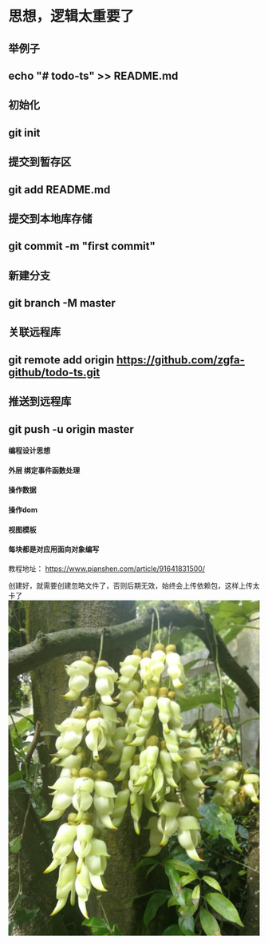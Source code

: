 ﻿# 思想，逻辑太重要了
## 举例子
## echo "# todo-ts" >> README.md
## 初始化
## git init
## 提交到暂存区
## git add README.md
## 提交到本地库存储
## git commit -m "first commit"
## 新建分支
## git branch -M master
## 关联远程库
## git remote add origin https://github.com/zgfa-github/todo-ts.git
## 推送到远程库
## git push -u origin master

#### 编程设计思想
#### 外层 绑定事件函数处理
#### 操作数据
#### 操作dom
#### 视图模板
#### 每块都是对应用面向对象编写

教程地址：
https://www.pianshen.com/article/91641831500/

创建好，就需要创建忽略文件了，否则后期无效，始终会上传依赖包，这样上传太卡了
![image](./images/abc.jpg)
